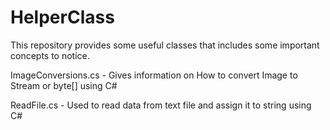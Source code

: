 HelperClass
===========

This repository provides some useful classes that includes some important concepts to notice.

ImageConversions.cs - Gives information on How to convert Image to Stream or byte[] using C#

ReadFile.cs - Used to read data from text file and assign it to string using C#
